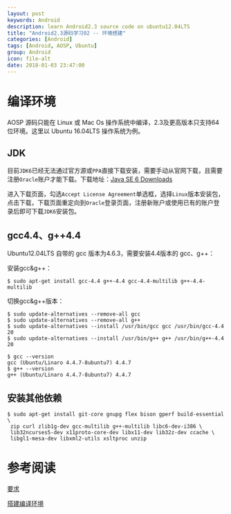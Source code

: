 ```yaml
---
layout: post
keywords: Android
description: learn Android2.3 source code on ubuntu12.04LTS
title: "Android2.3源码学习02 -- 环境搭建"
categories: [Android]
tags: [Android, AOSP, Ubuntu]
group: Android
icon: file-alt
date: 2018-01-03 23:47:00
---
```


# 编译环境

AOSP 源码只能在 Linux 或 Mac Os 操作系统中编译，2.3及更高版本只支持64位环境。这里以 Ubuntu 16.04LTS 操作系统为例。

## JDK

目前`JDK6`已经无法通过官方源或`PPA`直接下载安装，需要手动从官网下载，且需要注册`Oracle`账户才能下载。下载地址：[Java SE 6 Downloads](http://www.oracle.com/technetwork/java/javase/downloads/java-archive-downloads-javase6-419409.html)

<!--excerpt-->

进入下载页面，勾选`Accept License Agreement`单选框，选择`Linux`版本安装包，点击下载，下载页面重定向到`Oracle`登录页面，注册新账户或使用已有的账户登录后即可下载`JDK6`安装包。

## gcc4.4、g++4.4

Ubuntu12.04LTS 自带的 gcc 版本为4.6.3，需要安装4.4版本的 gcc、g++：

安装gcc&g++：

    $ sudo apt-get install gcc-4.4 g++-4.4 gcc-4.4-multilib g++-4.4-multilib

切换gcc&g++版本：

    $ sudo update-alternatives --remove-all gcc
    $ sudo update-alternatives --remove-all g++
    $ sudo update-alternatives --install /usr/bin/gcc gcc /usr/bin/gcc-4.4 20
    $ sudo update-alternatives --install /usr/bin/g++ g++ /usr/bin/g++-4.4 20

    $ gcc --version
    gcc (Ubuntu/Linaro 4.4.7-8ubuntu7) 4.4.7
    $ g++ --version
    g++ (Ubuntu/Linaro 4.4.7-8ubuntu7) 4.4.7

## 安装其他依赖

    $ sudo apt-get install git-core gnupg flex bison gperf build-essential \
     zip curl zlib1g-dev gcc-multilib g++-multilib libc6-dev-i386 \
     lib32ncurses5-dev x11proto-core-dev libx11-dev lib32z-dev ccache \
     libgl1-mesa-dev libxml2-utils xsltproc unzip

# 参考阅读

[要求](https://source.android.com/source/requirements)

[搭建编译环境](https://source.android.com/source/initializing)
